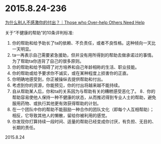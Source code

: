 2015.8.24-236
=============
[为什么别人不感激你的付出？｜Those who Over-help Others Need Help](http://mp.weixin.qq.com/s?__biz=MzI1OTAwNDc1OA==&mid=208728669&idx=1&sn=a0cdfe890b4f871bf46e23b3d7a0b949&scene=5&srcid=Jtb8Rw2Bk1tsNLuSREal#rd)

关于“不健康的帮助”的10条评判标准:

1. 你的帮助和给予助长了ta的依赖、不负责任，或者不良性格。这种倾向一天比一天明显。
2. ta一再表示自己需要紧急援助，但并没有用所得到的帮助去做承诺过的事情。为了帮助ta你违背了自己的很多原则。
3. 你的帮助和给予阻碍了对方培养和自己年龄相称的生活、职业技能。
4. 你的帮助或给予要求你不诚实，或在某种程度上损害你的正直。
5. 你明确地感受到，你正被操纵去提供帮助和付出。
6. 考虑到你的资源，你能预见，你的付出将越来越不能持续。
7. 自从帮助某人后，你和ta的关系因为与帮助有关的糟糕感受恶化了。
8．你的帮助容易使他人保持一种不健康的状态，从而推迟得到专业人士的帮助，避免服用药物、或执行其他更有效获得帮助的计划。
9. 在一个团队中你的帮助不能鼓励一种合作的团队文化（即每个人互相帮助）；相反，它导致其他人的懒散，留给你被利用的感觉。
10. 你发现你打算持续一段时间、适量的帮助已经变成你讨厌，有负担、无目的、长期的责任。

2015.8.24